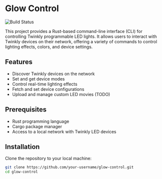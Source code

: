 # Glow Control

![Build Status](https://github.com/cgorski/glow-control/actions/workflows/rust.yml/badge.svg?branch=main)

This project provides a Rust-based command-line interface (CLI) for controlling Twinkly programmable LED lights. It allows users to interact with Twinkly devices on their network, offering a variety of commands to control lighting effects, colors, and device settings.

## Features

- Discover Twinkly devices on the network
- Set and get device modes
- Control real-time lighting effects
- Fetch and set device configurations
- Upload and manage custom LED movies (TODO)

## Prerequisites

- Rust programming language
- Cargo package manager
- Access to a local network with Twinkly LED devices

## Installation

Clone the repository to your local machine:

```bash
git clone https://github.com/your-username/glow-control.git
cd glow-control
